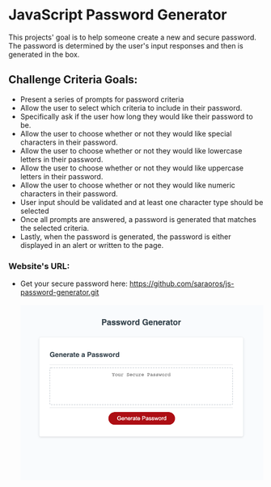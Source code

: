 # JavaScript Password Generator

This projects' goal is to help someone create a new and secure password. The password is determined by the user's input responses and then is generated in the box.

## Challenge Criteria Goals:

- Present a series of prompts for password criteria
- Allow the user to select which criteria to include in their password.
- Specifically ask if the user how long they would like their password to be.
- Allow the user to choose whether or not they would like special characters in their password.
- Allow the user to choose whether or not they would like lowercase letters in their password.
- Allow the user to choose whether or not they would like uppercase letters in their password.
- Allow the user to choose whether or not they would like numeric characters in their password.
- User input should be validated and at least one character type should be selected
- Once all prompts are answered, a password is generated that matches the selected criteria.
- Lastly, when the password is generated, the password is either displayed in an alert or written to the page.

### Website's URL:

- Get your secure password here: https://github.com/saraoros/js-password-generator.git
  <br />
  <br />
  <img src="./Develop/pass-gen-ss.png" />
